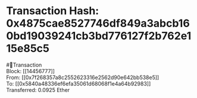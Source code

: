 
Transaction Hash: 0x4875cae8527746df849a3abcb160bd19039241cb3bd776127f2b762e115e85c5
====================================================================================
  
#💸Transaction  
Block: [[14456777]]  
From: [[0x7f268357a8c2552623316e2562d90e642bb538e5]]  
To: [[0x5840a48336ef6efa35061d68068f1e4a64b92983]]  
Transferred: 0.0925 Ether
